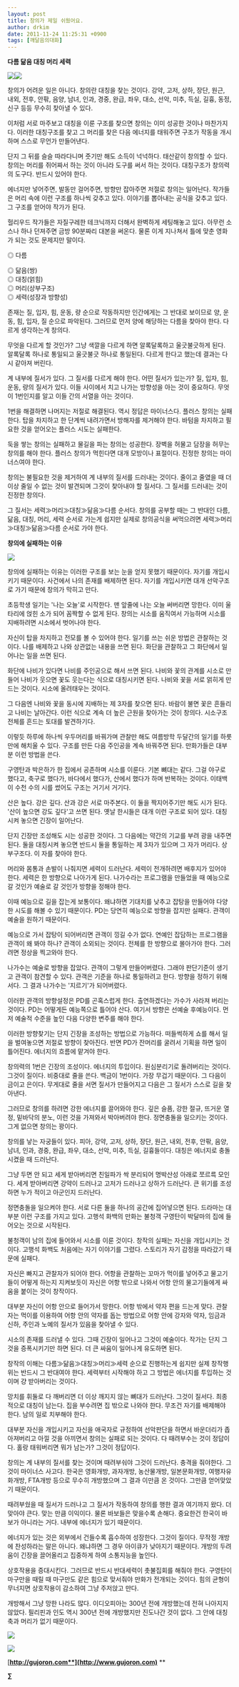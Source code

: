 ```yaml
---
layout: post
title: 창의가 제일 쉬웠어요.
author: drkim
date: 2011-11-24 11:25:31 +0900
tags: [깨달음의대화]
---
```

  
**다름 닮음 대칭 머리 세력**







 ![](/files/attach/images/198/039/212/12.JPG)![](/files/attach/images/198/039/212/13.JPG)



창의가 어려운 일은 아니다. 창의란 대칭을 찾는 것이다. 강약, 고저, 상하, 장단, 원근, 내외, 전후, 안팎, 음양, 남녀, 인과, 경중, 완급, 좌우, 대소, 선악, 미추, 득실, 길흉, 동정, 신구 등등 무수히 찾아낼 수 있다. 

이처럼 서로 마주보고 대칭을 이룬 구조를 찾으면 창의는 이미 성공한 것이나 마찬가지다. 이러한 대칭구조를 찾고 그 머리를 찾은 다음 에너지를 태워주면 구조가 작동을 개시하며 스스로 무언가 만들어낸다. 

단지 그 뒤를 슬슬 따라다니며 줏기만 해도 소득이 넉넉하다. 태산같이 창의할 수 있다. 창의는 머리를 쥐어짜서 하는 것이 아니라 도구를 써서 하는 것이다. 대칭구조가 창의력의 도구다. 반드시 있어야 한다. 

에너지만 넣어주면, 발동만 걸어주면, 방향만 잡아주면 저절로 창의는 일어난다. 작가들은 머리 속에 이런 구조를 하나씩 갖추고 있다. 이야기를 뽑아내는 공식을 갖추고 있다. 그 구조를 얻어야 작가가 된다. 

헐리우드 작가들은 자질구레한 테크닉까지 더해서 완벽하게 세팅해놓고 있다. 아무런 소스나 하나 던져주면 금방 90분짜리 대본을 써온다. 물론 이게 지나쳐서 틀에 맞춘 영화가 되는 것도 문제지만 말이다. 

◎ 다름

  
◎ 닮음(쌍)  
◎ 대칭(얽힘)  
◎ 머리(상부구조)  
◎ 세력(성장과 방향성) 

존재는 질, 입자, 힘, 운동, 량 순으로 작동하지만 인간에게는 그 반대로 보이므로 양, 운동, 힘, 입자, 질 순으로 파악된다. 그러므로 먼저 양에 해당하는 다름을 찾아야 한다. 다르게 생각하는게 창의다. 

무엇을 다르게 할 것인가? 그냥 색깔을 다르게 하면 알록달록하고 울긋불긋하게 된다. 알록달록 하나로 통일되고 울긋불긋 하나로 통일된다. 다르게 한다고 했는데 결과는 다시 같아져 버린다. 

계 내부에 질서가 있다. 그 질서를 다르게 해야 한다. 어떤 질서가 있는가? 질, 입자, 힘, 운동, 량의 질서가 있다. 이들 사이에서 치고 나가는 방향성을 아는 것이 중요하다. 무엇이 1번인지를 알고 이들 간의 서열을 아는 것이다. 

1번을 해결하면 나머지는 저절로 해결된다. 역시 정답은 마이너스다. 플러스 창의는 실패한다. 탑을 차지하고 한 단계씩 내려가면서 방해자를 제거해야 한다. 바텀을 차지하고 필요한 것을 얻어오는 플러스 시도는 실패한다. 

둑을 쌓는 창의는 실패하고 물길을 파는 창의는 성공한다. 장벽을 허물고 담장을 허무는 창의를 해야 한다. 플러스 창의가 먹힌다면 대개 모방이나 표절이다. 진정한 창의는 마이너스여야 한다. 

창의는 불필요한 것을 제거하여 계 내부의 질서를 드러내는 것이다. 줄이고 줄였을 때 더 이상 줄일 수 없는 것이 발견되며 그것이 찾아내야 할 질서다. 그 질서를 드러내는 것이 진정한 창의다. 

그 질서는 세력≫머리≫대칭≫닮음≫다름 순서다. 창의를 공부할 때는 그 반대인 다름, 닮음, 대칭, 머리, 세력 순서로 가는게 쉽지만 실제로 창의공식을 써먹으려면 세력≫머리≫대칭≫닮음≫다름 순서로 가야 한다. 





**창의에 실패하는 이유**





 ![](/files/attach/images/198/039/212/14.JPG)

창의에 실패하는 이유는 이러한 구조를 보는 눈을 얻지 못했기 때문이다. 자기를 개입시키기 때문이다. 사건에서 나의 존재를 배제하면 된다. 자기를 개입시키면 대개 선악구조로 가기 때문에 창의가 막히고 만다. 

초등학생 일기는 '나는 오늘'로 시작한다. 맨 앞줄에 나는 오늘 써버리면 망한다. 이미 울타리에 얹힌 소가 되어 꼼짝할 수 없게 된다. 창의는 시소를 움직여서 가능하며 시소를 지배하려면 시소에서 벗어나야 한다. 

자신이 탑을 차지하고 전모를 볼 수 있어야 한다. 일기를 쓰는 쉬운 방법은 관찰하는 것이다. 나를 배제하고 나와 상관없는 내용을 쓰면 된다. 화단을 관찰하고 그 화단에서 일어나는 일을 쓰면 된다. 

화단에 나비가 있다면 나비를 주인공으로 해서 쓰면 된다. 나비와 꽃의 관계를 시소로 만들어 나비가 웃으면 꽃도 웃는다는 식으로 대칭시키면 된다. 나비와 꽃을 서로 얽히게 만드는 것이다. 시소에 올려태우는 것이다. 

그 다음엔 나비와 꽃을 동시에 지배하는 제 3자를 찾으면 된다. 바람이 불면 꽃은 흔들리고 나비는 날아간다. 이런 식으로 계속 더 높은 근원을 찾아가는 것이 창의다. 시소구조 전체를 흔드는 토대를 발견하기다. 

이렇듯 하루에 하나씩 우두머리를 바꿔가며 관찰만 해도 여름방학 두달간의 일기를 하룻만에 해치울 수 있다. 구조를 만든 다음 주인공을 계속 바꿔주면 된다. 만화가들은 대부분 이런 방법을 쓴다. 

구영탄과 박은하가 한 집에서 공존하며 시소를 이룬다. 기본 뼈대는 같다. 그걸 야구로 했다고, 축구로 했다가, 바다에서 했다가, 산에서 했다가 하며 반복하는 것이다. 이태백이 수천 수의 시를 썼어도 구조는 거기서 거기다. 

산은 높다. 강은 깊다. 산과 강은 서로 마주본다. 이 둘을 짝지어주기만 해도 시가 된다. '산이 높으면 강도 깊다'고 쓰면 된다. 옛날 한시들은 대개 이런 구조로 되어 있다. 대칭시켜 놓으면 긴장이 일어난다. 

단지 긴장만 조성해도 시는 성공한 것이다. 그 다음에는 약간의 기교를 부려 광을 내주면 된다. 둘을 대칭시켜 놓으면 반드시 둘을 통일하는 제 3자가 있으며 그 자가 머리다. 상부구조다. 이 자를 찾아야 한다. 

머리와 몸통과 손발이 나줘지면 세력이 드러난다. 세력이 전개하려면 배후지가 있어야 한다. 세력은 한 방향으로 나아가게 된다. 나가수라는 프로그램을 만들었을 때 예능으로 갈 것인가 예술로 갈 것인가 방향을 정해야 한다. 

이때 예능으로 길을 잡는게 보통이다. 왜냐하면 기대치를 낮추고 잡탕을 만들어야 다양한 시도를 해볼 수 있기 때문이다. PD는 당연히 예능으로 방향을 잡지만 실패다. 관객이 예술을 원하기 때문이다. 

예능으로 가서 잡탕이 되어버리면 관객이 낑길 수가 없다. 연예인 잡담하는 프로그램을 관객이 왜 봐야 하나? 관객이 소외되는 것이다. 전체를 한 방향으로 몰아가야 한다. 그러려면 정상을 찍고와야 한다. 

나가수는 예술로 방향을 잡았다. 관객이 그렇게 만들어버렸다. 그래야 판단기준이 생기고 관객이 참견할 수 있다. 관객은 기준을 하나로 통일하려고 한다. 방향을 정하기 위해서다. 그 결과 나가수는 '지르기'가 되어버렸다. 

이러한 관객의 방향설정은 PD를 곤혹스럽게 한다. 출연하겠다는 가수가 사라져 버리는 것이다. PD는 어떻게든 예능쪽으로 틀어야 산다. 여기서 방향은 선예술 후예능이다. 먼저 예술적 수준을 높인 다음 다양한 변주를 해야 한다. 

이러한 방향찾기는 단지 긴장을 조성하는 방법으로 가능하다. 떠들썩하게 쇼를 해서 일을 벌여놓으면 저절로 방향이 찾아진다. 반면 PD가 잔머리를 굴려서 기획을 하면 일이 틀어진다. 에너지의 흐름에 맡겨야 한다. 

창의력의 1번은 긴장의 조성이다. 에너지의 투입이다. 원심분리기로 돌려버리는 것이다. 그것이 질이다. 비중대로 줄을 쓴다. 백금이 1번이다. 가장 무겁기 때문이다. 그 다음이 금이고 은이다. 무게대로 줄을 서면 질서가 만들어지고 다음은 그 질서가 스스로 길을 찾아낸다. 

그러므로 창의를 하려면 강한 에너지를 끌어와야 한다. 깊은 슬픔, 강한 절규, 뜨거운 열정, 밑바닥의 분노, 이런 것을 가져와서 박아버려야 한다. 정면충돌을 일으키는 것이다. 그게 없으면 창의는 꽝이다. 

창의를 낳는 자궁들이 있다. 피아, 강약, 고저, 상하, 장단, 원근, 내외, 전후, 안팎, 음양, 남녀, 인과, 경중, 완급, 좌우, 대소, 선악, 미추, 득실, 길흉들이다. 대칭은 에너지로 충돌시켰을 때 드러난다. 

그냥 두면 안 되고 세게 받아버리면 친일파가 싹 분리되어 명박산성 아래로 쪼르륵 모인다. 세게 받아버리면 강약이 드러나고 고저가 드러나고 상하가 드러난다. 큰 위기를 조성하면 누가 적이고 아군인지 드러난다. 

정면충돌을 일으켜야 한다. 서로 다른 둘을 하나의 공간에 집어넣으면 된다. 드라마는 대부분 이런 구조를 가지고 있다. 고행석 화백의 만화는 불청객 구영탄이 박달마의 집에 들어오는 것으로 시작된다. 

불청객이 남의 집에 들어와서 시소를 이룬 것이다. 창작의 실패는 자신을 개입시키는 것이다. 고행석 화백도 처음에는 자기 이야기를 그렸다. 스토리가 자기 감정을 따라갔기 때문에 실패다. 

자신은 빠지고 관찰자가 되어야 한다. 어항을 관찰하는 꼬마가 먹이를 넣어주고 물고기들이 어떻게 하는지 지켜보듯이 자신은 어항 밖으로 나와서 어항 안의 물고기들에게 싸움을 붙이는 것이 창작이다. 

대부분 자신이 어항 안으로 들어가서 망한다. 어항 밖에서 약자 편을 드는게 맞다. 관찰자는 먹이를 이용하여 어항 안의 약자를 돕는 방법으로 어항 안에 강자와 약자, 임금과 신하, 주인과 노예의 질서가 있음을 찾아낼 수 있다. 

시소의 존재를 드러낼 수 있다. 그때 긴장이 일어나고 그것이 예술이다. 작가는 단지 그것을 증폭시키기만 하면 된다. 더 큰 싸움이 일어나게 유도하면 된다. 

창작의 이해는 다름≫닮음≫대칭≫머리≫세력 순으로 진행하는게 쉽지만 실제 창작행위는 반드시 그 반대여야 한다. 세력부터 시작해야 하고 그 방법은 에너지를 투입하는 것이며 걍 받아버리는 것이다. 

망치를 휘둘로 다 깨버리면 더 이상 깨지지 않는 뼈대가 드러난다. 그것이 질서다. 최종적으로 대칭이 남는다. 집을 부수려면 집 밖으로 나와야 한다. 무조건 자기를 배제해야 한다. 남의 일로 치부해야 한다. 

대부분 자신을 개입시키고 자신을 애국자로 규정하여 선악판단을 하면서 바운더리가 좁아져버리고 아낄 것을 아끼면서 창의는 실패로 되는 것이다. 다 때려부수는 것이 정답이다. 홀랑 태워버리면 뭐가 남는가? 그것이 정답이다. 

창의는 계 내부의 질서를 찾는 것이며 때려부숴야 그것이 드러난다. 충격을 줘야한다. 그것이 마이너스 사고다. 한국은 영화개방, 과자개방, 농산물개방, 일본문화개방, 여행자유화개방, FTA개방 등으로 무수히 개방했으며 그 결과 이만큼 온 것이다. 그만큼 얻어맞았기 때문이다. 

때려부쉈을 때 질서가 드러나고 그 질서가 작동하여 창의를 행한 결과 여기까지 왔다. 더 맞아야 큰다. 맞는 만큼 이익이다. 물론 바보들은 맞을수록 손해다. 중요한건 한국이 바보가 아니라는 거다. 내부에 에너지가 있기 때문이다. 

에너지가 있는 것은 외부에서 건들수록 흡수하여 성장한다. 그것이 질이다. 무작정 개방에 찬성하라는 말은 아니다. 왜냐하면 그 경우 아이큐가 낮아지기 때문이다. 개방의 두려움이 긴장을 끌어올리고 집중하게 하여 소통지능을 높인다. 

상호작용을 증대시킨다. 그러므로 반드시 반대세력이 촛불집회를 해줘야 한다. 구영탄이 마구만을 때릴 때 마구만도 같은 힘으로 맞서줘야 만화가 전개되는 것이다. 힘의 균형이 무너지면 상호작용이 감소하여 그냥 주저앉고 만다. 

개방해서 그냥 망한 나라도 많다. 이디오피아는 300년 전에 개방했는데 전혀 나아지지 않았다. 필리핀과 인도 역시 300년 전에 개방했지만 진도나간 것이 없다. 그 안에 대칭축과 머리가 없기 때문이다. 



![](/files/attach/images/199/440/211/001030.jpg)   


![](/files/attach/images/199/376/206/bookorder.gif)



  


[**http://gujoron.com**](http://www.gujoron.com)** 
**

**∑**